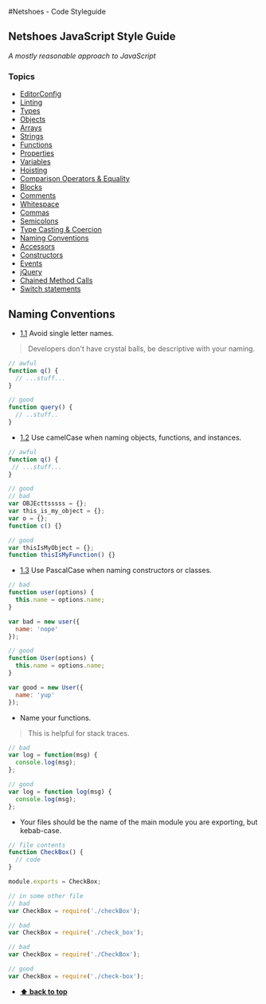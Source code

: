 #Netshoes - Code Styleguide

## Netshoes JavaScript Style Guide

*A mostly reasonable approach to JavaScript*

### Topics

* [EditorConfig](http://editorconfig.org/)
* [Linting](http://contribute.jquery.org/style-guide/js/#linting)
* [Types](https://github.com/airbnb/javascript#types)
* [Objects](https://github.com/airbnb/javascript/tree/master/es5#objects)
* [Arrays](https://github.com/airbnb/javascript#arrays)
* [Strings](https://github.com/airbnb/javascript#strings)
* [Functions](https://github.com/airbnb/javascript#functions)
* [Properties](https://github.com/airbnb/javascript#properties)
* [Variables](https://github.com/airbnb/javascript#variables)
* [Hoisting](https://github.com/airbnb/javascript#hoisting)
* [Comparison Operators & Equality](https://github.com/airbnb/javascript#comparison-operators--equality)
* [Blocks](https://github.com/airbnb/javascript#blocks)
* [Comments](https://github.com/airbnb/javascript#comments)
* [Whitespace](https://github.com/airbnb/javascript#whitespace)
* [Commas](https://github.com/airbnb/javascript#commas)
* [Semicolons](https://github.com/airbnb/javascript#semicolons)
* [Type Casting & Coercion](https://github.com/airbnb/javascript#type-casting--coercion)
* [Naming Conventions](https://github.com/airbnb/javascript#naming-conventions)
* [Accessors](https://github.com/airbnb/javascript#accessors)
* [Constructors](https://github.com/airbnb/javascript#constructors)
* [Events](https://github.com/airbnb/javascript#events)
* [jQuery](https://github.com/airbnb/javascript#jquery)
* [Chained Method Calls](http://contribute.jquery.org/style-guide/js/#chained-method-calls)
* [Switch statements](http://contribute.jquery.org/style-guide/js/#switch-statements)

## Naming Conventions

 - [1.1](#1.1) <a name='1.1'></a> Avoid single letter names.

  > Developers don't have crystal balls, be descriptive with your naming.

```javascript
// awful
function q() {
  // ...stuff...
}

// good
function query() {
  // ..stuff..
}
```

 - [1.2](#1.2) <a name='1.2'></a> Use camelCase when naming objects, functions, and instances.

 ```javascript
// awful
function q() {
  // ...stuff...
}

// good
// bad
var OBJEcttsssss = {};
var this_is_my_object = {};
var o = {};
function c() {}

// good
var thisIsMyObject = {};
function thisIsMyFunction() {}
```

 - [1.3](#1.3) <a name='1.3'></a> Use PascalCase when naming constructors or classes.

```javascript
// bad
function user(options) {
  this.name = options.name;
}

var bad = new user({
  name: 'nope'
});

// good
function User(options) {
  this.name = options.name;
}

var good = new User({
  name: 'yup'
});
```

 - Name your functions.

 > This is helpful for stack traces.

```javascript
// bad
var log = function(msg) {
  console.log(msg);
};

// good
var log = function log(msg) {
  console.log(msg);
};
```

 - Your files should be the name of the main module you are exporting, but kebab-case.

```javascript
// file contents
function CheckBox() {
  // code
}

module.exports = CheckBox;

// in some other file
// bad
var CheckBox = require('./checkBox');

// bad
var CheckBox = require('./check_box');

// bad
var CheckBox = require('./CheckBox');

// good
var CheckBox = require('./check-box');
```


- **[⬆ back to top](#topics)**


